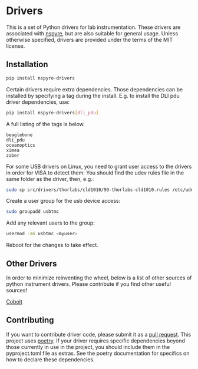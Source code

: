 # Drivers
This is a set of Python drivers for lab instrumentation. These drivers are 
associated with [nspyre](https://nspyre.readthedocs.io/en/latest/), but are 
also suitable for general usage. Unless otherwise specified, drivers are 
provided under the terms of the MIT license.

## Installation

```bash
pip install nspyre-drivers
```

Certain drivers require extra dependencies. Those dependencies can be installed 
by specifying a tag during the install. E.g. to install the DLI pdu driver 
dependencies, use:

```bash
pip install nspyre-drivers[dli_pdu]
```

A full listing of the tags is below.

```
beaglebone
dli_pdu
oceanoptics
ximea
zaber
```

For some USB drivers on Linux, you need to grant user access to the drivers in 
order for VISA to detect them:
You should find the udev rules file in the same folder as the driver, then, e.g.:

```bash
sudo cp src/drivers/thorlabs/cld1010/99-thorlabs-cld1010.rules /etc/udev/rules.d/
````

Create a user group for the usb device access:

```bash
sudo groupadd usbtmc
```

Add any relevant users to the group:

```bash
usermod -aG usbtmc <myuser>
```

Reboot for the changes to take effect.

## Other Drivers

In order to minimize reinventing the wheel, below is a list of other sources of 
python instrument drivers. Please contribute if you find other useful sources!

[Cobolt](https://github.com/cobolt-lasers/pycobolt)

## Contributing

If you want to contribute driver code, please submit it as a 
[pull request](http://TODO). This project uses 
[poetry](https://python-poetry.org/). If your driver requires specific 
dependencies beyond those currently in use in the project, you should include 
them in the pyproject.toml file as extras. See the poetry documentation for 
specifics on how to declare these dependencies.
